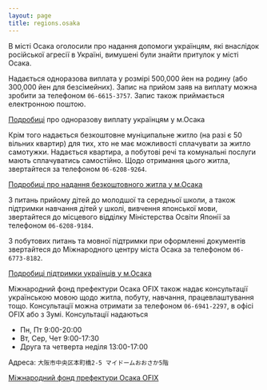 ```yaml
---
layout: page
title: regions.osaka
---
```

В місті Осака оголосили про надання допомоги українцям, які внаслідок
російської агресії в Україні, вимушені були знайти притулок у місті
Осака.

Надається одноразова виплата у розмірі 500,000 йен на родину (або
300,000 йен для безсімейних). Запис на прийом заяв на виплату можна
зробити за телефоном `06-6615-3757`. Запис також приймається електронною
поштою.


[Подробиці](https://www.city.osaka.lg.jp/keizaisenryaku/page/0000564091.html?fbclid=IwAR3G9BSWJwzBTvZWAypz2vjQnxhQNejg8EyzfY_A6g2-d4zB4MUDan8pRDU
) про одноразову виплату українцям у м.Осака

Крім того надається безкоштовне муніципальне житло (на разі є 50 вільних квартир) для тих, хто не має можливості сплачувати за житло самотужки. Надається квартира, а побутові речі та комунальні послуги мають сплачуватись самостійно. Щодо отримання цього житла, звертайтеся за телефоном `06-6208-9264`.

[Подробиці про надання безкоштовного житла у м.Осака](https://www.city.osaka.lg.jp/toshiseibi/page/0000565132.html)

З питань прийому дітей до молодшої та середньої школи, а також підтримки навчання дітей у школі, вивчення японської мови, звертайтеся до місцевого відділку Міністерства Освіти Японії за телефоном `06-6208-9184`.

З побутових питань та мовної підтримки при оформленні документів звертайтеся до Міжнародного центру міста Осака за телефоном `06-6773-8182`.

[Подробиці підтримки українців у м.Осака ](https://www.city.osaka.lg.jp/keizaisenryaku/page/0000562517.html)

Міжнародний фонд префектури Осака OFIX також надає консультації
українською мовою щодо житла, побуту, навчання, працевлаштування
тощо. Консультації можна отримати за телефоном `06-6941-2297`, в офісі
OFIX або з Зумі. Консультації надаються

- Пн, Пт 9:00-20:00
- Вт, Сер, Чет 9:00-17:30
- Друга та четверта неділя 13:00-17:00

Адреса: `大阪市中央区本町橋2-5 マイドームおおさか5階`

[Міжнародний фонд префектури Осака OFIX](https://www.ofix.or.jp/news/2022/info_20220309_2.html)
